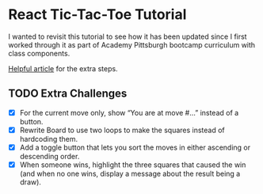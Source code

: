 # React Tic-Tac-Toe Tutorial

I wanted to revisit this tutorial to see how it has been updated since I first worked through it as part of Academy Pittsburgh bootcamp curriculum with class components.

[Helpful article](https://seanaujong.medium.com/implementing-the-react-tic-tac-toe-challenges-ed57d7ae4f67) for the extra steps.

## TODO Extra Challenges
- [X] For the current move only, show “You are at move #…” instead of a button.
- [X] Rewrite Board to use two loops to make the squares instead of hardcoding them.
- [X] Add a toggle button that lets you sort the moves in either ascending or descending order.
- [X] When someone wins, highlight the three squares that caused the win (and when no one wins, display a message about the result being a draw).
